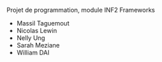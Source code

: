 Projet de programmation, module INF2 Frameworks

* Massil Taguemout
* Nicolas Lewin
* Nelly Ung
* Sarah Meziane
* William DAI
